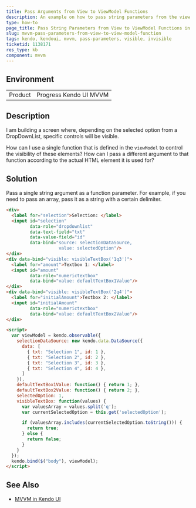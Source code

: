 ```yaml
---
title: Pass Arguments from View to ViewModel Functions
description: An example on how to pass string parameters from the view to the viewModel function which controls an element visibility in Kendo UI.
type: how-to
page_title: Pass String Parameters from View to ViewModel Functions in MVVM | Kendo UI for jQuery
slug: mvvm-pass-parameters-from-view-to-view-model-function
tags: kendo, kendoui, mvvm, pass-parameters, visible, invisible
ticketid: 1138171
res_type: kb
component: mvvm
---
```


## Environment

<table>
 <tr>
  <td>Product</td>
  <td>Progress Kendo UI MVVM</td>
 </tr>
</table>

## Description

I am building a screen where, depending on the selected option from a DropDownList, specific controls will be visible.

How can I use a single function that is defined in the `viewModel` to control the visibility of these elements? How can I pass a different argument to that function according to the actual HTML element it is used for?   

## Solution

Pass a single string argument as a function parameter. For example, if you need to pass an array, pass it as a string with a certain delimiter.

````html
<div>
  <label for="selection">Selection: </label>
  <input id="selection"
         data-role="dropdownlist"
         data-text-field="txt"
         data-value-field="id"
         data-bind="source: selectionDataSource,
                    value: selectedOption"/>
</div>
<div data-bind="visible: visibleTextBox('1q3')">
  <label for="amount">Textbox 1: </label>
  <input id="amount"
         data-role="numerictextbox"
         data-bind="value: defaultTextBox1Value"/>
</div>
<div data-bind="visible: visibleTextBox('2q4')">
  <label for="initialAmount">Textbox 2: </label>
  <input id="initialAmount"
         data-role="numerictextbox"
         data-bind="value: defaultTextBox2Value"/>
</div>

<script>
  var viewModel = kendo.observable({
    selectionDataSource: new kendo.data.DataSource({
      data: [
        { txt: "Selection 1", id: 1 },
        { txt: "Selection 2", id: 2 },
        { txt: "Selection 3", id: 3 },
        { txt: "Selection 4", id: 4 },
      ]
    }),
    defaultTextBox1Value: function() { return 1; },
    defaultTextBox2Value: function() { return 2; },
    selectedOption: 1,
    visibleTextBox: function(values) {
      var valuesArray = values.split('q');
      var currentSelectedOption = this.get('selectedOption');

      if (valuesArray.includes(currentSelectedOption.toString())) {
        return true;
      } else {
        return false;
      }
    }
  });
  kendo.bind($("body"), viewModel);
</script>
````

## See Also

* [MVVM in Kendo UI](https://docs.telerik.com/kendo-ui/framework/mvvm/overview)
